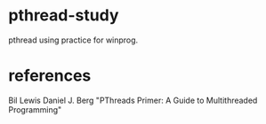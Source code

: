 # pthread-study
pthread using practice for winprog.


# references
Bil Lewis Daniel J. Berg "PThreads Primer: A Guide to Multithreaded Programming"
